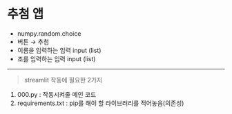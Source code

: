 # 추첨 앱
* numpy.random.choice
* 버튼 → 추첨
* 이름을 입력하는 입력 input (list)
* 조를 입력하는 입력 input (list)
----

> streamlit 작동에 필요한 2가지
1. 000.py : 작동시켜줄 메인 코드
2. requirements.txt : pip를 해야 할 라이브러리를 적어놓음(의존성)
